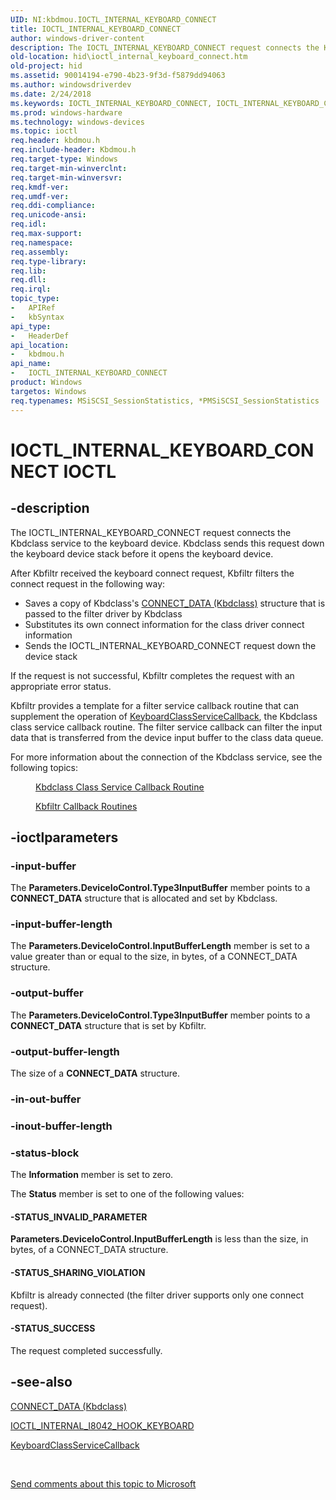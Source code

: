 ```yaml
---
UID: NI:kbdmou.IOCTL_INTERNAL_KEYBOARD_CONNECT
title: IOCTL_INTERNAL_KEYBOARD_CONNECT
author: windows-driver-content
description: The IOCTL_INTERNAL_KEYBOARD_CONNECT request connects the Kbdclass service to the keyboard device.
old-location: hid\ioctl_internal_keyboard_connect.htm
old-project: hid
ms.assetid: 90014194-e790-4b23-9f3d-f5879dd94063
ms.author: windowsdriverdev
ms.date: 2/24/2018
ms.keywords: IOCTL_INTERNAL_KEYBOARD_CONNECT, IOCTL_INTERNAL_KEYBOARD_CONNECT control code [Human Input Devices], hid.ioctl_internal_keyboard_connect, kbdmou/IOCTL_INTERNAL_KEYBOARD_CONNECT, kfilref_b9a87851-bbc4-4567-a459-9e647d6d3315.xml
ms.prod: windows-hardware
ms.technology: windows-devices
ms.topic: ioctl
req.header: kbdmou.h
req.include-header: Kbdmou.h
req.target-type: Windows
req.target-min-winverclnt: 
req.target-min-winversvr: 
req.kmdf-ver: 
req.umdf-ver: 
req.ddi-compliance: 
req.unicode-ansi: 
req.idl: 
req.max-support: 
req.namespace: 
req.assembly: 
req.type-library: 
req.lib: 
req.dll: 
req.irql: 
topic_type:
-	APIRef
-	kbSyntax
api_type:
-	HeaderDef
api_location:
-	kbdmou.h
api_name:
-	IOCTL_INTERNAL_KEYBOARD_CONNECT
product: Windows
targetos: Windows
req.typenames: MSiSCSI_SessionStatistics, *PMSiSCSI_SessionStatistics
---
```


# IOCTL_INTERNAL_KEYBOARD_CONNECT IOCTL


## -description



The IOCTL_INTERNAL_KEYBOARD_CONNECT request connects the Kbdclass service to the keyboard device. Kbdclass sends this request down the keyboard device stack before it opens the keyboard device. 

After Kbfiltr received the keyboard connect request, Kbfiltr filters the connect request in the following way:

<ul>
<li>
Saves a copy of Kbdclass's <a href="https://msdn.microsoft.com/8fdb5b1d-bbdb-4774-875a-7cdd047286f5">CONNECT_DATA (Kbdclass)</a> structure that is passed to the filter driver by Kbdclass

</li>
<li>
Substitutes its own connect information for the class driver connect information

</li>
<li>
Sends the IOCTL_INTERNAL_KEYBOARD_CONNECT request down the device stack

</li>
</ul>
If the request is not successful, Kbfiltr completes the request with an appropriate error status.

Kbfiltr provides a template for a filter service callback routine that can supplement the operation of <a href="https://msdn.microsoft.com/02815805-47cf-454c-8117-f5686a855e25">KeyboardClassServiceCallback</a>, the Kbdclass class service callback routine. The filter service callback can filter the input data that is transferred from the device input buffer to the class data queue. 

For more information about the connection of the Kbdclass service, see the following topics:

<dl>
<dd>

<a href="https://msdn.microsoft.com/78ae2a98-bebd-43ee-b016-2f619c3135ca">Kbdclass Class Service Callback Routine</a>


</dd>
<dd>

<a href="https://msdn.microsoft.com/a939a2f1-740d-4d6e-a908-cfbefc0808a2">Kbfiltr Callback Routines</a>


</dd>
</dl>



## -ioctlparameters




### -input-buffer

The <b>Parameters.DeviceIoControl.Type3InputBuffer</b> member points to a <b>CONNECT_DATA</b> structure that is allocated and set by Kbdclass.


### -input-buffer-length

The <b>Parameters.DeviceIoControl.InputBufferLength</b> member is set to a value greater than or equal to the size, in bytes, of a CONNECT_DATA structure.


### -output-buffer

The <b>Parameters.DeviceIoControl.Type3InputBuffer</b> member points to a <b>CONNECT_DATA</b> structure that is set by Kbfiltr.


### -output-buffer-length

The size of a <b>CONNECT_DATA</b> structure.


### -in-out-buffer



<text></text>




### -inout-buffer-length



<text></text>




### -status-block

The <b>Information</b> member is set to zero.

The <b>Status</b> member is set to one of the following values:




#### -STATUS_INVALID_PARAMETER

<b>


Parameters.DeviceIoControl.InputBufferLength</b> is less than the size, in bytes, of a CONNECT_DATA structure.


#### -STATUS_SHARING_VIOLATION



Kbfiltr is already connected (the filter driver supports only one connect request).


#### -STATUS_SUCCESS

The request completed successfully.


## -see-also




<a href="https://msdn.microsoft.com/8fdb5b1d-bbdb-4774-875a-7cdd047286f5">CONNECT_DATA (Kbdclass)</a>



<a href="https://msdn.microsoft.com/library/windows/hardware/ff541238">IOCTL_INTERNAL_I8042_HOOK_KEYBOARD</a>



<a href="https://msdn.microsoft.com/02815805-47cf-454c-8117-f5686a855e25">KeyboardClassServiceCallback</a>
 

 

<a href="mailto:wsddocfb@microsoft.com?subject=Documentation%20feedback [hid\hid]:%20IOCTL_INTERNAL_KEYBOARD_CONNECT control code%20 RELEASE:%20(2/24/2018)&amp;body=%0A%0APRIVACY STATEMENT%0A%0AWe use your feedback to improve the documentation. We don't use your email address for any other purpose, and we'll remove your email address from our system after the issue that you're reporting is fixed. While we're working to fix this issue, we might send you an email message to ask for more info. Later, we might also send you an email message to let you know that we've addressed your feedback.%0A%0AFor more info about Microsoft's privacy policy, see http://privacy.microsoft.com/en-us/default.aspx." title="Send comments about this topic to Microsoft">Send comments about this topic to Microsoft</a>

